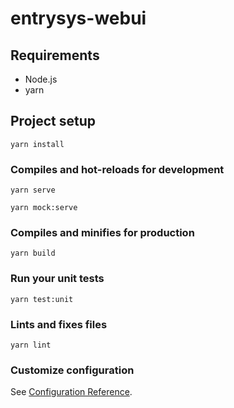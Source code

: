# entrysys-webui

## Requirements
- Node.js
- yarn

## Project setup
```
yarn install
```

### Compiles and hot-reloads for development
```
yarn serve
```
```
yarn mock:serve
```

### Compiles and minifies for production
```
yarn build
```

### Run your unit tests
```
yarn test:unit
```

### Lints and fixes files
```
yarn lint
```

### Customize configuration
See [Configuration Reference](https://cli.vuejs.org/config/).

